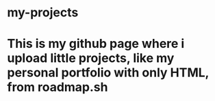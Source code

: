 # my-projects
<H1> This is my github page where i upload little projects, like my personal portfolio with only HTML, from roadmap.sh</H1>
<a href= "https://roadmap.sh/projects/basic-html-website" > <a/>
